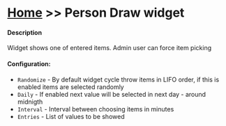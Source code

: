 # [Home](/cogboard/) >> Person Draw widget

#### Description

Widget shows one of entered items. Admin user can force item picking

#### Configuration:

- `Randomize` - By default widget cycle throw items in LIFO order, if this is enabled items are selected randomly
- `Daily` - If enabled next value will be selected in next day - around midnigth
- `Interval` - Interval between choosing items in minutes
- `Entries` - List of values to be showed
